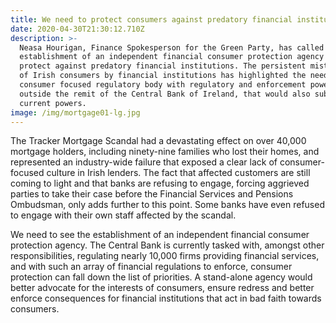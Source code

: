 ```yaml
---
title: We need to protect consumers against predatory financial institutions
date: 2020-04-30T21:30:12.710Z
description: >-
  Neasa Hourigan, Finance Spokesperson for the Green Party, has called for the
  establishment of an independent financial consumer protection agency to
  protect against predatory financial institutions. The persistent mistreatment
  of Irish consumers by financial institutions has highlighted the need for a
  consumer focused regulatory body with regulatory and enforcement powers
  outside the remit of the Central Bank of Ireland, that would also subsume its
  current powers.
image: /img/mortgage01-lg.jpg
---
```

The Tracker Mortgage Scandal had a devastating effect on over 40,000 mortgage holders, including ninety-nine families who lost their homes, and represented an industry-wide failure that exposed a clear lack of consumer-focused culture in Irish lenders. The fact that affected customers are still coming to light and that banks are refusing to engage, forcing aggrieved parties to take their case before the Financial Services and Pensions Ombudsman, only adds further to this point. Some banks have even refused to engage with their own staff affected by the scandal.

We need to see the establishment of an independent financial consumer protection agency. The Central Bank is currently tasked with, amongst other responsibilities, regulating nearly 10,000 firms providing financial services, and with such an array of financial regulations to enforce, consumer protection can fall down the list of priorities. A stand-alone agency would better advocate for the interests of consumers, ensure redress and better enforce consequences for financial institutions that act in bad faith towards consumers.
